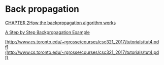 # Back propagation

[CHAPTER 2How the backpropagation algorithm works](http://neuralnetworksanddeeplearning.com/chap2.html)

[A Step by Step Backpropagation Example](https://mattmazur.com/2015/03/17/a-step-by-step-backpropagation-example/)

[http://www.cs.toronto.edu/~rgrosse/courses/csc321_2017/tutorials/tut4.pdf](http://www.cs.toronto.edu/~rgrosse/courses/csc321_2017/tutorials/tut4.pdf)
